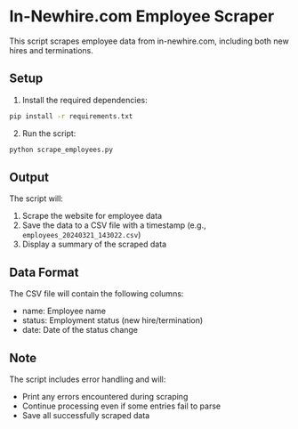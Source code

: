 # In-Newhire.com Employee Scraper

This script scrapes employee data from in-newhire.com, including both new hires and terminations.

## Setup

1. Install the required dependencies:
```bash
pip install -r requirements.txt
```

2. Run the script:
```bash
python scrape_employees.py
```

## Output

The script will:
1. Scrape the website for employee data
2. Save the data to a CSV file with a timestamp (e.g., `employees_20240321_143022.csv`)
3. Display a summary of the scraped data

## Data Format

The CSV file will contain the following columns:
- name: Employee name
- status: Employment status (new hire/termination)
- date: Date of the status change

## Note

The script includes error handling and will:
- Print any errors encountered during scraping
- Continue processing even if some entries fail to parse
- Save all successfully scraped data 